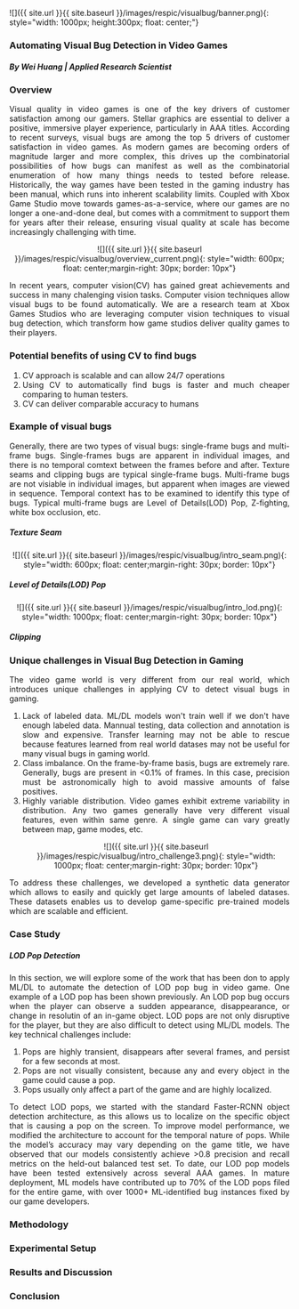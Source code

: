 ![]({{ site.url }}{{ site.baseurl }}/images/respic/visualbug/banner.png){: style="width: 1000px; height:300px; float: center;"}

### Automating Visual Bug Detection in Video Games
##### By Wei Huang | Applied Research Scientist


### Overview
<div style="text-align: justify">

Visual quality in video games is one of the key drivers of customer satisfaction among our gamers. Stellar graphics are essential to deliver a positive, immersive player experience, particularly in AAA titles. According to recent surveys, visual bugs are among the top 5 drivers of customer satisfaction in video games. As modern games are becoming orders of magnitude larger and more complex, this drives up the combinatorial possibilities of how bugs can manifest as well as the combinatorial enumeration of how many things needs to tested before release. Historically, the way games have been tested in the gaming industry has been manual, which runs into inherent scalability limits. Coupled with Xbox Game Studio move towards games-as-a-service, where our games are no longer a one-and-done deal, but comes with a commitment to support them for years after their release, ensuring visual quality at scale has become increasingly challenging with time. 

<p align="center">
![]({{ site.url }}{{ site.baseurl }}/images/respic/visualbug/overview_current.png){: style="width: 600px; float: center;margin-right: 30px; border: 10px"}
</p>

In recent years, computer vision(CV) has gained great achievements and success in many chalenging vision tasks. Computer vision techniques allow visual bugs to be found automatically. We are a research team at Xbox Games Studios who are leveraging computer vision techniques to visual bug detection, which transform how game studios deliver quality games to their players. 

### Potential benefits of using CV to find bugs

<ol>
<li>
 CV approach is scalable and can allow 24/7 operations
</li>
<li>
 Using CV to automatically find bugs is faster and much cheaper comparing to human testers.
</li>
<li>
 CV can deliver comparable accuracy to humans
</li>
</ol>

### Example of visual bugs
Generally, there are two types of visual bugs: single-frame bugs and multi-frame bugs. 
Single-frames bugs are apparent in individual images, and there is no temporal comtext between the frames before and after. Texture seams and clipping bugs are typical single-frame bugs. 
Multi-frame bugs are not visiable in individual images, but apparent when images are viewed in sequence. Temporal context has to be examined to identify this type of bugs. Typical multi-frame bugs are Level of Details(LOD) Pop, Z-fighting, white box occlusion, etc. 

##### Texture Seam

<p align="center">
![]({{ site.url }}{{ site.baseurl }}/images/respic/visualbug/intro_seam.png){: style="width: 600px; float: center;margin-right: 30px; border: 10px"}
</p>

##### Level of Details(LOD) Pop

<p align="center">
![]({{ site.url }}{{ site.baseurl }}/images/respic/visualbug/intro_lod.png){: style="width: 1000px; float: center;margin-right: 30px; border: 10px"}
</p>

##### Clipping


### Unique challenges in Visual Bug Detection in Gaming
<div style="text-align: justify">

The video game world is very different from our real world, which introduces unique challenges in applying CV to detect visual bugs in gaming.

<ol>
<li>
 Lack of labeled data. ML/DL models won't train well if we don't have enough labeled data. Mannual testing, data collection and annotation is slow and expensive. Transfer learning may not be able to rescue because features learned from real world datases may not be useful for many visual bugs in gaming world. 
</li>
<li>
Class imbalance. On the frame-by-frame basis, bugs are extremely rare. Generally, bugs are present in <0.1% of frames. In this case, precision must be astronomically high to avoid massive amounts of false positives. 
</li>
<li>
Highly variable distribution. Video games exhibit extreme variability in distribution. Any two games generally have very different visual features, even within same genre. A single game can vary greatly between map, game modes, etc.

<p align="center">
![]({{ site.url }}{{ site.baseurl }}/images/respic/visualbug/intro_challenge3.png){: style="width: 1000px; float: center;margin-right: 30px; border: 10px"}
</p>

</li>
</ol>

To address these challenges, we developed a synthetic data generator which allows to easily and quickly get large amounts of labeled datases. These datasets enables us to develop game-specific pre-trained models which are scalable and efficient. 

</div>

### Case Study

##### LOD Pop Detection
In this section, we will explore some of the work that has been don to apply ML/DL to automate the detection of LOD pop bug in video game. One example of a LOD pop has been shown previously. An LOD pop bug occurs when the player can observe a sudden appearance, disappearance, or change in resolutin of an in-game object. LOD pops are not only disruptive for the player, but they are also difficult to detect using ML/DL models. The key technical challenges include:
<ol>
<li>
 Pops are highly transient, disappears after several frames, and persist for a few seconds at most.
</li>
 <li>
 Pops are not visually consistent, because any and every object in the game could cause a pop.
</li>
 <li>
 Pops usually only affect a part of the game and are highly localized.
</li>
</ol>

To detect LOD pops, we started with the standard Faster-RCNN object detection architecture, as this allows us to localize on the specific object that is causing a pop on the screen. To improve model performance, we modified the architecture to account for the temporal nature of pops. While the model’s accuracy may vary depending on the game title, we have observed that our models consistently achieve >0.8 precision and recall metrics on the held-out balanced test set. To date, our LOD pop models have been tested extensively across several AAA games. In mature deployment, ML models have contributed up to 70% of the LOD pops filed for the entire game, with over 1000+ ML-identified bug instances fixed by our game developers.

### Methodology

### Experimental Setup

### Results and Discussion

### Conclusion

